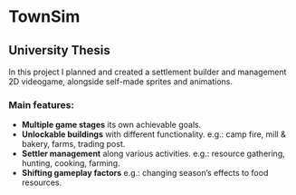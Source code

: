 # TownSim
## University Thesis
In this project I planned and created a settlement builder and management 2D videogame, alongside self-made sprites and animations.

### Main features:

* **Multiple game stages** its own achievable goals.
* **Unlockable buildings** with different functionality. e.g.: camp fire, mill & bakery, farms, trading post.
* **Settler management** along various activities. e.g.: resource gathering, hunting, cooking, farming.
* **Shifting gameplay factors** e.g.: changing season’s effects to food resources.
